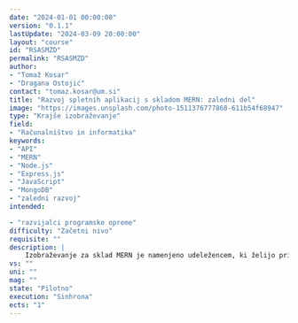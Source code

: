 ```yaml
---
date: "2024-01-01 00:00:00" 
version: "0.1.1"
lastUpdate: "2024-03-09 20:00:00"
layout: "course"
id: "RSASMZD"
permalink: "RSASMZD"
author:
- "Tomaž Kosar"
- "Dragana Ostojić"
contact: "tomaz.kosar@um.si"
title: "Razvoj spletnih aplikacij s skladom MERN: zaledni del"
image: "https://images.unsplash.com/photo-1511376777868-611b54f68947"
type: "Krajše izobraževanje"
field:
- "Računalništvo in informatika"
keywords:
- "API"
- "MERN"
- "Node.js"
- "Express.js"
- "JavaScript"
- "MongoDB"
- "zaledni razvoj"
intended:

- "razvijalci programske opreme"
difficulty: "Začetni nivo"
requisite: ""
description: |
    Izobraževanje za sklad MERN je namenjeno udeležencem, ki želijo pridobiti znanje in veščine za izgradnjo polno funkcionalnih spletnih aplikacij. Sklad MERN je sestavljen iz štirih tehnologij - MongoDB, Express.js, React in Node.js. Sklad je zelo priljubljen med razvijalci zaradi svoje zmogljivosti in prilagodljivosti. Delavnica se osredotoča na praktične primere uporabe MERN sklada, ki vključujejo obdelavo podatkov, dostop do podatkovne baze, uporabo strežnika in razvoj aplikacijskega vmesnika (APIja). Udeleženci bodo dobili praktične izkušnje z zalednim razvojem. Po koncu delavnice bodo udeleženci imeli osnovno razumevanje zalednega dela MERN sklada.
vs: ""
uni: ""
mag: ""
state: "Pilotno"
execution: "Sinhrona"
ects: "1"
---
```

